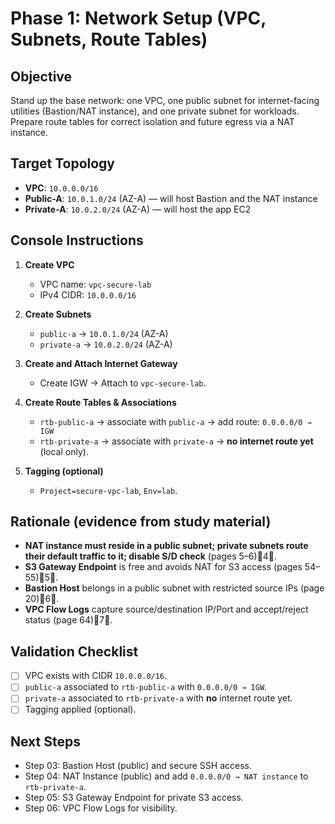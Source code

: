 # Phase 1: Network Setup (VPC, Subnets, Route Tables)

## Objective
Stand up the base network: one VPC, one public subnet for internet-facing utilities (Bastion/NAT instance), and one private subnet for workloads. Prepare route tables for correct isolation and future egress via a NAT instance.

## Target Topology
- **VPC**: `10.0.0.0/16`
- **Public-A**: `10.0.1.0/24` (AZ-A) — will host Bastion and the NAT instance
- **Private-A**: `10.0.2.0/24` (AZ-A) — will host the app EC2

## Console Instructions
1. **Create VPC**  
   - VPC name: `vpc-secure-lab`  
   - IPv4 CIDR: `10.0.0.0/16`

2. **Create Subnets**  
   - `public-a` → `10.0.1.0/24` (AZ-A)  
   - `private-a` → `10.0.2.0/24` (AZ-A)

3. **Create and Attach Internet Gateway**  
   - Create IGW → Attach to `vpc-secure-lab`.

4. **Create Route Tables & Associations**  
   - `rtb-public-a` → associate with `public-a` → add route: `0.0.0.0/0 → IGW`  
   - `rtb-private-a` → associate with `private-a` → **no internet route yet** (local only).

5. **Tagging (optional)**  
   - `Project=secure-vpc-lab`, `Env=lab`.

## Rationale (evidence from study material)
- **NAT instance must reside in a public subnet; private subnets route their default traffic to it; disable S/D check** (pages 5–6)4.  
- **S3 Gateway Endpoint** is free and avoids NAT for S3 access (pages 54–55)5.  
- **Bastion Host** belongs in a public subnet with restricted source IPs (page 20)6.  
- **VPC Flow Logs** capture source/destination IP/Port and accept/reject status (page 64)7.

## Validation Checklist
- [ ] VPC exists with CIDR `10.0.0.0/16`.  
- [ ] `public-a` associated to `rtb-public-a` with `0.0.0.0/0 → IGW`.  
- [ ] `private-a` associated to `rtb-private-a` with **no** internet route yet.  
- [ ] Tagging applied (optional).

## Next Steps
- Step 03: Bastion Host (public) and secure SSH access.  
- Step 04: NAT Instance (public) and add `0.0.0.0/0 → NAT instance` to `rtb-private-a`.  
- Step 05: S3 Gateway Endpoint for private S3 access.  
- Step 06: VPC Flow Logs for visibility.
